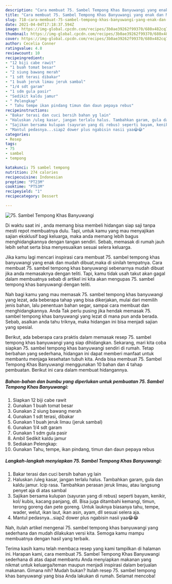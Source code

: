 ```yaml
---
description: "Cara membuat 75. Sambel Tempong Khas Banyuwangi yang enak dan Mudah Dibuat"
title: "Cara membuat 75. Sambel Tempong Khas Banyuwangi yang enak dan Mudah Dibuat"
slug: 718-cara-membuat-75-sambel-tempong-khas-banyuwangi-yang-enak-dan-mudah-dibuat
date: 2021-04-04T17:18:37.594Z
image: https://img-global.cpcdn.com/recipes/3b0ae39262f99370/680x482cq70/75-sambel-tempong-khas-banyuwangi-foto-resep-utama.jpg
thumbnail: https://img-global.cpcdn.com/recipes/3b0ae39262f99370/680x482cq70/75-sambel-tempong-khas-banyuwangi-foto-resep-utama.jpg
cover: https://img-global.cpcdn.com/recipes/3b0ae39262f99370/680x482cq70/75-sambel-tempong-khas-banyuwangi-foto-resep-utama.jpg
author: Cecelia Conner
ratingvalue: 4.8
reviewcount: 10
recipeingredient:
- "12 biji cabe rawit"
- "1 buah tomat besar"
- "2 siung bawang merah"
- "1 sdt terasi dibakar"
- "1 buah jeruk limau jeruk sambal"
- "1/4 sdt garam"
- "1 sdm gula pasir"
- "Sedikit kaldu jamur"
- " Pelengkap"
- " Tahu tempe ikan pindang timun dan daun pepaya rebus"
recipeinstructions:
- "Bakar terasi dan cuci bersih bahan yg lain"
- "Haluskan /uleg kasar, jangan terlalu halus. Tambahkan garam, gula dan kaldu jamur. Icip rasa. Tambahkan perasan jeruk limau, atau langsung penyet aja di atas sambal"
- "Sajikan bersama kulupan (sayuran yang di rebus) seperti bayam, kenikir, kol/ kubis, kacang panjang, dll. Bisa juga ditambahi kemangi, timun, terong goreng dan pete goreng. Untuk lauknya biasanya tahu, tempe, wader, welut, ikan laut, ikan asin, ayam, dll sesuai selera aja."
- "Mantul pedasnya...siap2 dower plus ngabisin nasii yaa😂😂"
categories:
- Resep
tags:
- 75
- sambel
- tempong

katakunci: 75 sambel tempong 
nutrition: 274 calories
recipecuisine: Indonesian
preptime: "PT23M"
cooktime: "PT53M"
recipeyield: "1"
recipecategory: Dessert

---
```



![75. Sambel Tempong Khas Banyuwangi](https://img-global.cpcdn.com/recipes/3b0ae39262f99370/680x482cq70/75-sambel-tempong-khas-banyuwangi-foto-resep-utama.jpg)

Di waktu  saat ini , anda memang bisa membeli hidangan siap saji tanpa mesti repot membuatnya dulu. Tapi, untuk kamu yang mau menyajikan sajian eksklusif bagi keluarga, maka anda memang lebih bagus menghidangkannya dengan tangan sendiri. Sebab, memasak di rumah jauh lebih sehat serta bisa menyesuaikan sesuai selera keluarga.

Jika kamu lagi mencari inspirasi cara membuat 75. sambel tempong khas banyuwangi yang enak dan mudah dibuat,maka di sinilah tempatnya. Cara membuat 75. sambel tempong khas banyuwangi  sebenarnya mudah dibuat jika anda memasaknya dengan teliti. Tapi, kamu tidak usah takut akan gagal dalam membuatnya 
sebab di artikel ini kita akan mengupas 75. sambel tempong khas banyuwangi dengan teliti.  



Nah bagi kamu yang mau memasak 75. sambel tempong khas banyuwangi yang lezat, ada beberapa tahap yang bisa dikerjakan, mulai dari memilih jenis bahan, lalu penentuan bahan segar, sampai cara membuat dan menghidangkannya. Anda Tak perlu pusing jika hendak memasak 75. sambel tempong khas banyuwangi yang lezat di mana pun anda berada. Sebab, asalkan anda  tahu triknya, maka hidangan ini bisa menjadi sajian yang spesial.

Berikut, ada beberapa cara praktis  dalam memasak resep 75. sambel tempong khas banyuwangi yang siap dihidangkan. Sekarang, mari kita coba siapkan 75. sambel tempong khas banyuwangi sendiri di rumah. Tetap berbahan yang sederhana, hidangan ini dapat memberi manfaat untuk membantu menjaga kesehatan tubuh kita. Anda bisa membuat 75. Sambel Tempong Khas Banyuwangi menggunakan 10 bahan dan 4 tahap pembuatan. Berikut ini cara dalam membuat hidangannya.

<!--inarticleads1-->

##### Bahan-bahan dan bumbu yang diperlukan untuk pembuatan 75. Sambel Tempong Khas Banyuwangi:

1. Siapkan 12 biji cabe rawit
1. Gunakan 1 buah tomat besar
1. Gunakan 2 siung bawang merah
1. Gunakan 1 sdt terasi, dibakar
1. Gunakan 1 buah jeruk limau (jeruk sambal)
1. Gunakan 1/4 sdt garam
1. Gunakan 1 sdm gula pasir
1. Ambil Sedikit kaldu jamur
1. Sediakan  Pelengkap:
1. Gunakan  Tahu, tempe, ikan pindang, timun dan daun pepaya rebus




<!--inarticleads2-->

##### Langkah-langkah menyiapkan 75. Sambel Tempong Khas Banyuwangi:

1. Bakar terasi dan cuci bersih bahan yg lain
1. Haluskan /uleg kasar, jangan terlalu halus. Tambahkan garam, gula dan kaldu jamur. Icip rasa. Tambahkan perasan jeruk limau, atau langsung penyet aja di atas sambal
1. Sajikan bersama kulupan (sayuran yang di rebus) seperti bayam, kenikir, kol/ kubis, kacang panjang, dll. Bisa juga ditambahi kemangi, timun, terong goreng dan pete goreng. Untuk lauknya biasanya tahu, tempe, wader, welut, ikan laut, ikan asin, ayam, dll sesuai selera aja.
1. Mantul pedasnya...siap2 dower plus ngabisin nasii yaa😂😂




Nah, itulah artikel mengenai  75. sambel tempong khas banyuwangi  yang sederhana dan mudah dilakukan versi kita. Semoga kamu mampu membuatnya dengan hasil yang terbaik. 

Terima kasih kamu telah membaca resep yang kami tampilkan di halaman ini. Harapan kami, cara membuat  75. Sambel Tempong Khas Banyuwangi sederhana di atas dapat membantu Anda menyiapkan makanan yang nikmat untuk keluarga/teman maupun menjadi inspirasi dalam berjualan makanan. Gimana nih? Mudah bukan? Itulah resep 75. sambel tempong khas banyuwangi yang bisa Anda lakukan di rumah. Selamat mencoba!

